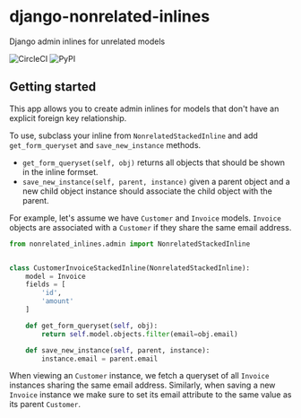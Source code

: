# django-nonrelated-inlines

Django admin inlines for unrelated models

![CircleCI](https://img.shields.io/circleci/build/github/bhomnick/django-nonrelated-inlines)
![PyPI](https://img.shields.io/pypi/v/django-nonrelated-inlines)

## Getting started

This app allows you to create admin inlines for models that don't have an
explicit foreign key relationship.

To use, subclass your inline from
`NonrelatedStackedInline` and add `get_form_queryset` and `save_new_instance`
methods.

* `get_form_queryset(self, obj)` returns all objects that should be shown in
  the inline formset.
* `save_new_instance(self, parent, instance)` given a parent object and a new
  child object instance should associate the child object with the parent.

For example, let's assume we have `Customer` and `Invoice` models. `Invoice`
objects are associated with a `Customer` if they share the same email address.

```python
from nonrelated_inlines.admin import NonrelatedStackedInline


class CustomerInvoiceStackedInline(NonrelatedStackedInline):
    model = Invoice
    fields = [
        'id',
        'amount'
    ]

    def get_form_queryset(self, obj):
        return self.model.objects.filter(email=obj.email)

    def save_new_instance(self, parent, instance):
        instance.email = parent.email
```

When viewing an `Customer` instance, we fetch a queryset of all `Invoice`
instances sharing the same email address. Similarly, when saving a new `Invoice`
instance we make sure to set its email attribute to the same value as its parent
`Customer`.
